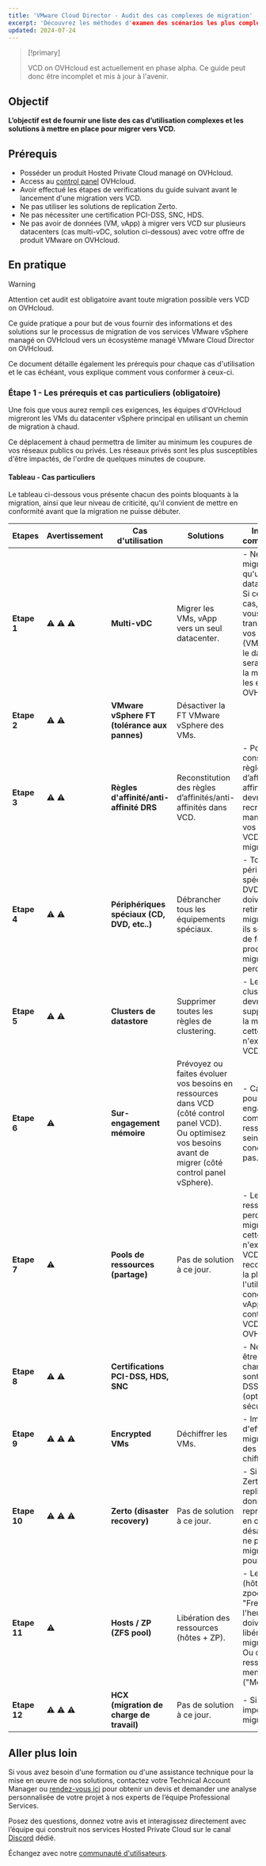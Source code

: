 ```yaml
---
title: 'VMware Cloud Director - Audit des cas complexes de migration'
excerpt: 'Découvrez les méthodes d'examen des scénarios les plus complexes au sein de vos services VMware on OVHcloud dans le but de vous préparer à migrer vers VCD'
updated: 2024-07-24
---
```


<style>
details>summary {
    color:rgb(33, 153, 232) !important;
    cursor: pointer;
}
details>summary::before {
    content:'\25B6';
    padding-right:1ch;
}
details[open]>summary::before {
    content:'\25BC';
}
</style>

> [!primary]
>
> VCD on OVHcloud est actuellement en phase alpha. Ce guide peut donc être incomplet et mis à jour à l'avenir.
>

## Objectif

**L’objectif est de fournir une liste des cas d’utilisation complexes et les solutions à mettre en place pour migrer vers VCD.**

## Prérequis

- Posséder un produit Hosted Private Cloud managé on OVHcloud.
- Access au [control panel](/links/manager) OVHcloud.
- Avoir effectué les étapes de verifications du guide suivant avant le lancement d'une migration vers VCD.
- Ne pas utiliser les solutions de replication Zerto.
- Ne pas nécessiter une certification PCI-DSS, SNC, HDS.
- Ne pas avoir de données (VM, vApp) à migrer vers VCD sur plusieurs datacenters (cas multi-vDC, solution ci-dessous) avec votre offre de produit VMware on OVHcloud.

## En pratique

> [!warning]
>
> Attention cet audit est obligatoire avant toute migration possible vers VCD on OVHcloud.
>

Ce guide pratique a pour but de vous fournir des informations et des solutions sur le processus de migration de vos services VMware vSphere managé on OVHcloud vers un écosystème managé VMware Cloud Director on OVHcloud.

Ce document détaille également les prérequis pour chaque cas d'utilisation et le cas échéant, vous explique comment vous conformer à ceux-ci.

### Étape 1 - Les prérequis et cas particuliers (obligatoire)

Une fois que vous aurez rempli ces exigences, les équipes d'OVHcloud migreront les VMs du datacenter vSphere principal en utilisant un chemin de migration à chaud.

Ce déplacement à chaud permettra de limiter au minimum les coupures de vos réseaux publics ou privés. Les réseaux privés sont les plus susceptibles d'être impactés, de l'ordre de quelques minutes de coupure.

#### Tableau - Cas particuliers

Le tableau ci-dessous vous présente chacun des points bloquants à la migration, ainsi que leur niveau de criticité, qu'il convient de mettre en conformité avant que la migration ne puisse débuter.

| **Etapes**   | **Avertissement** | **Cas d'utilisation**                      | **Solutions**                                                                                                                                                     | **Informations complementaires**                                                                                                                                                                                                        | **Aide et references**                                                                                                                                                                                |
|--------------|-------------------|--------------------------------------------|-------------------------------------------------------------------------------------------------------------------------------------------------------------------|-----------------------------------------------------------------------------------------------------------------------------------------------------------------------------------------------------------------------------------------|-------------------------------------------------------------------------------------------------------------------------------------------------------------------------------------------------------|
| **Etape 1**  | ⚠️ ⚠️ ⚠️          | **Multi-vDC**                              | Migrer les VMs, vApp vers un seul datacenter.                                                                                                                     | - Ne peut être migré que s'il n'a qu'un seul datacenter. <br/> Si ce n’est pas le cas, assurez-vous avant, de transférer toutes vos données (VMs, vApp) dans le datacenter qui sera utilisé pour la migration par les équipes OVHcloud. | [Migration d'une infrastructure vers un nouveau vDC](/pages/hosted_private_cloud/hosted_private_cloud_powered_by_vmware/service-migration-vdc)                                                        |
| **Etape 2**  | ⚠️ ⚠️             | **VMware vSphere FT (tolérance aux pannes)**    | Désactiver la FT VMware vSphere des VMs.                                                                                                                          |                                                                                                                                                                                                                                         | [VMware Fault Tolerance](/pages/bare_metal_cloud/managed_bare_metal/vmware_fault_tolerance)                                                                                                           |
| **Etape 3**  | ⚠️ ⚠️             | **Règles d'affinité/anti-affinité DRS**    | Reconstitution des règles d’affinités/anti-affinités dans VCD.                                                                                                    | - Pour être conservé, les règles d’affinité/anti-affinité DRS devront être recrées manuellement par vos soins dans VCD après migration.                                                                                                 | [VMware DRS distributed resource scheduler)](/pages/bare_metal_cloud/managed_bare_metal/vmware_drs_distributed_ressource_scheduler)                                                                   |
| **Etape 4**  | ⚠️ ⚠️             | **Périphériques spéciaux (CD, DVD, etc..)** | Débrancher tous les équipements spéciaux.                                                                                                                         | - Tous les périphériques spéciaux (CD, DVD, etc.) doivent être retirés avant la migration, sinon ils seront retirés de force par le processus de migration et perdus.                                                                   |                                                                                                                                                                                                       |
| **Etape 5**  | ⚠️ ⚠️             | **Clusters de datastore**                  | Supprimer toutes les règles de clustering.                                                                                                                        | - Les règles de clustering devront être supprimés avant la migration car cette notion n'existe pas côté VCD.                                                                                                                            |                                                                                                                                                                                                       |
| **Etape 6**  | ⚠️                | **Sur-engagement mémoire**                 | Prévoyez ou faites évoluer vos besoins en ressources dans VCD (côté control panel VCD). <br/> Ou optimisez vos besoins avant de migrer (côté control panel vSphere). | - Car vous ne pourrez pas sur-engager (over commit) de ressources au sein de VCD, ce concept n'existe pas.                                                                                                                              | [Modification des ressources de la machine virtuelle](/pages/hosted_private_cloud/hosted_private_cloud_powered_by_vmware/modify_hardware_configuration_of_vm)                                         |
| **Etape 7**  | ⚠️                | **Pools de ressources (partage)**          | Pas de solution à ce jour.                                                                                                                                        | - Les pools de ressources seront perdus après la migration car cette notion n'existe plus côté VCD. Nous recommandons à la place l'utilisation des concepts de vApp au sein du control panel VCD on OVHcloud.                           | [Utilisation de vApps dans le control panel VCD on OVHcloud](https://docs.vmware.com/fr/VMware-Cloud-Director/10.5/VMware-Cloud-Director-Tenant-Guide/GUID-AC48FB5E-4ADC-4835-AACE-B949B297A147.html) |
| **Etape 8**  | ⚠️ ⚠️             | **Certifications PCI-DSS, HDS, SNC**       |                                                                                                                                                                   | - Ne peut pas être migré si vos charges de travail sont certifié PCI-DSS, HDS, SNC (options de sécurité).                                                                                                                               |                                                                                                                                                                                                       |
| **Etape 9**  | ⚠️ ⚠️ ⚠️          | **Encrypted VMs**                          | Déchiffrer les VMs.                                                                                                                                               | - Impossible d'effectuer la migration avec des VMs, vApp chiffrées.                                                                                                                                                                     |                                                                                                                                                                                                       |
| **Etape 10** | ⚠️ ⚠️ ⚠️          | **Zerto (disaster recovery)**              | Pas de solution à ce jour.                                                                                                                                        | - Si vous utilisez Zerto (solution de replication de données pour la reprise d'activé en cas de désastre), vous ne pouvez pas migrer vers VCD pour le moment.                                                                           | [Mise en place de Zerto Virtual Replication entre deux centres de données OVHcloud](/pages/hosted_private_cloud/hosted_private_cloud_powered_by_vmware/zerto_virtual_replication_as_a_service)        |
| **Etape 11** | ⚠️                | **Hosts / ZP (ZFS pool)**                  | Libération des ressources (hôtes + ZP).                                                                                                                           | - Les ressources (hôtes + ZP zpool) gratuites "Freespare" et à l'heure "Hourly" doivent être libérées avant la migration. <br/> Ou convertit en ressources mensuelles ("Monthly").                                                      | [Informations de facturation Hosted Private Cloud](/pages/account_and_service_management/managing_billing_payments_and_services/facturation_private_cloud)                                            |
| **Etape 12** | ⚠️ ⚠️ ⚠️          | **HCX (migration de charge de travail)**   | Pas de solution à ce jour.                                                                                                                                        | - Si tel est le cas, impossible de migrer vers VCD.                                                                                                                                                                                     |                                                                                                                                                                                                       |

## Aller plus loin

Si vous avez besoin d'une formation ou d'une assistance technique pour la mise en œuvre de nos solutions, contactez votre Technical Account Manager ou [rendez-vous ici](/links/professional-services) pour obtenir un devis et demander une analyse personnalisée de votre projet à nos experts de l’équipe Professional Services.

Posez des questions, donnez votre avis et interagissez directement avec l’équipe qui construit nos services Hosted Private Cloud sur le canal [Discord](<https://discord.gg/ovhcloud>) dédié.

Échangez avec notre [communauté d'utilisateurs](/links/community).
